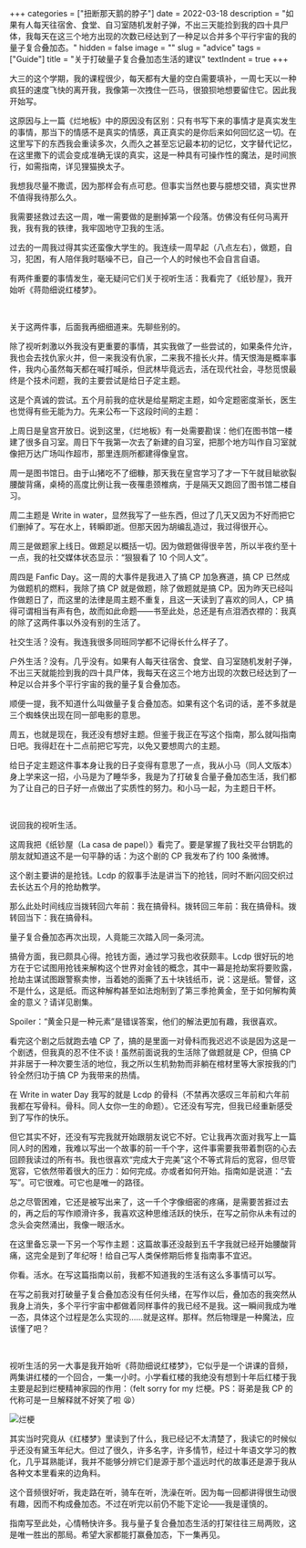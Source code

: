 +++
categories = ["扭断那天鹅的脖子"]
date = 2022-03-18
description = "如果有人每天往宿舍、食堂、自习室随机发射子弹，不出三天能捡到我的四十具尸体，我每天在这三个地方出现的次数已经达到了一种足以合并多个平行宇宙的我的量子复合叠加态。"
hidden = false
image = ""
slug = "advice"
tags = ["Guide"]
title = "关于打破量子复合叠加态生活的建议"
textIndent = true
+++

大三的这个学期，我的课程很少，每天都有大量的空白需要填补，一周七天以一种疯狂的速度飞快的离开我，我像第一次拽住一匹马，很狼狈地想要留住它。因此我开始写。

这原因与上一篇《烂地板》中的原因没有区别：只有书写下来的事情才是真实发生的事情，那当下的情感不是真实的情感，真正真实的是你后来如何回忆这一切。在这里写下的东西我会重读多次，久而久之甚至忘记最本初的记忆，文字替代记忆，在这里撒下的谎会变成准确无误的真实，这是一种具有可操作性的魔法，是时间旅行，如需指南，详见狸猫换太子。

我想我尽量不撒谎，因为那样会有点可悲。但事实当然也要与臆想交错，真实世界不值得我待那么久。

我需要拯救过去这一周，唯一需要做的是删掉第一个段落。仿佛没有任何马离开我，我有我的铁律，我牢固地守卫我的生活。

过去的一周我过得其实还蛮像大学生的。我连续一周早起（八点左右），做题，自习，犯困，有人陪伴我时聒噪不已，自己一个人的时候也不会自言自语。

有两件重要的事情发生，毫无疑问它们关于视听生活：我看完了《纸钞屋》，我开始听《蒋勋细说红楼梦》。

<br>

关于这两件事，后面我再细细道来。先聊些别的。

除了视听刺激以外我没有更重要的事情，其实我做了一些尝试的，如果条件允许，我也会去找仇家火并，但一来我没有仇家，二来我不擅长火并。情天恨海是概率事件，我内心虽然每天都在喊打喊杀，但武林毕竟远去，活在现代社会，寻愁觅恨最终是个技术问题，我的主要尝试是给日子定主题。

这是个真诚的尝试。五个月前我的症状是给星期定主题，如今定题密度渐长，医生也觉得有些无能为力。先来公布一下这段时间的主题：

上周日是皇宫开放日。说到这里，《烂地板》有一处需要勘误：他们在图书馆一楼建了很多自习室。周日下午我第一次去了新建的自习室，把那个地方叫作自习室就像把万达广场叫作超市，那里连厕所都建得像皇宫。

周一是图书馆日。由于山猪吃不了细糠，那天我在皇宫学习了才一下午就目眦欲裂腰酸背痛，桌椅的高度比例让我一夜罹患颈椎病，于是隔天又跑回了图书馆二楼自习。

周二主题是 Write in water，显然我写了一些东西，但过了几天又因为不好而把它们删掉了。写在水上，转瞬即逝。但那天因为胡编乱造过，我过得很开心。

周三是做题家上线日。做题足以概括一切。因为做题做得很辛苦，所以半夜约至十一点，我的社交媒体状态显示：“狠狠看了 10 个同人文”。

周四是 Fanfic Day。这一周的大事件是我进入了搞 CP 加急赛道，搞 CP 已然成为做题机的燃料，我除了搞 CP 就是做题，除了做题就是搞 CP。因为昨天已经叫作做题日了，而这里的法律是周主题不重复，且这一天读到了喜欢的同人，CP 搞得可谓相当有声有色，故而如此命题——书至此处，总还是有点泪洒衣襟的：我真的除了这两件事以外没有别的生活了。

社交生活？没有。我连我很多同班同学都不记得长什么样子了。

户外生活？没有。几乎没有。如果有人每天往宿舍、食堂、自习室随机发射子弹，不出三天就能捡到我的四十具尸体，我每天在这三个地方出现的次数已经达到了一种足以合并多个平行宇宙的我的量子复合叠加态。

顺便一提，我不知道什么叫做量子复合叠加态。如果有这个名词的话，差不多就是三个蜘蛛侠出现在同一部电影的意思。

周五，也就是现在，我还没有想好主题。但鉴于我正在写这个指南，那么就叫指南日吧。我得赶在十二点前把它写完，以免又要想周六的主题。

给日子定主题这件事本身让我的日子变得有意思了一点，我从小马（同人文版本）身上学来这一招，小马是为了睡华多，我是为了打破复合量子叠加态生活，我们都为了让自己的日子好一点做出了实质性的努力。和小马一起，为主题日干杯。

<br>

说回我的视听生活。

这周我把《纸钞屋（La casa de papel）》看完了。要是掌握了我社交平台钥匙的朋友就知道这不是一句平静的话：为这个剧的 CP 我发布了约 100 条微博。

这个剧主要讲的是抢钱。Lcdp 的叙事手法是讲当下的抢钱，同时不断闪回交织过去长达五个月的抢劫教学。

那么此处时间线应当拨转回六年前：我在搞骨科。拨转回三年前：我在搞骨科。拨转回当下：我在搞骨科。

量子复合叠加态再次出现，人竟能三次踏入同一条河流。

搞骨方面，我已颇具心得。抢钱方面，通过学习我也收获颇丰。Lcdp 很好玩的地方在于它试图用抢钱来解构这个世界对金钱的概念，其中一幕是抢劫案将要败露，抢劫主谋试图跟警察卖惨，当着她的面撕了五十块钱纸币，说：这是纸。警督，这不是什么，这是纸。而这种解构甚至如法炮制到了第三季抢黄金，至于如何解构黄金的意义？请详见剧集。

Spoiler：“黄金只是一种元素”是错误答案，他们的解法更加有趣，我很喜欢。

看完这个剧之后就跑去嗑 CP 了，搞的是里面一对骨科而我迟迟不谈是因为这是一个剧透，但我真的忍不住不谈！虽然前面说我的生活除了做题就是 CP，但搞 CP 并非居于一种次要生活的地位，我之所以生机勃勃而非躺在棺材里等大家按我的门铃全然归功于搞 CP 为我带来的热情。

在 Write in water Day 我写的就是 Lcdp 的骨科（不禁再次感叹三年前和六年前我都在写骨科。骨科。同人女你一生的命题）。它还没有写完，但我已经重新感受到了写作的快乐。

但它其实不好，还没有写完我就开始跟朋友说它不好。它让我再次面对我写上一篇同人时的困难，我难以写出一个故事的前一千个字，这件事需要我带着剽窃的心去回顾我读过的所有书。我也很喜欢“完成大于完美”这个不等式背后的宽容，但尽管宽容，它依然带着很大的压力：如何完成。亦或者如何开始。指南如是说道：“去写”。可它很难。可它也是唯一的路径。

总之尽管困难，它还是被写出来了，这一千个字像细密的疼痛，是需要苦捱过去的，再之后的写作顺滑许多，我喜欢这种思维活跃的快乐，在写之前你从未有过的念头会突然涌出，我像一眼活水。

在这里备忘录一下另一个写作主题：这篇故事还没敲到五千字我就已经开始腰酸背痛，这完全是到了年纪呀！给自己写人类保修期后修复指南事不宜迟。

你看。活水。在写这篇指南以前，我都不知道我的生活有这么多事情可以写。

在写之前我对打破量子复合叠加态没有任何头绪，在写作以后，叠加态的我突然从我身上消失，多个平行宇宙中都做着同样事件的我已经不是我。这一瞬间我成为唯一态，具体这个过程是怎么实现的……就是这样。那样。然后物理是一种魔法，应该懂了吧？

<br>

视听生活的另一大事是我开始听《蒋勋细说红楼梦》，它似乎是一个讲课的音频，两集讲红楼的一个回合，一集一小时。小学看红楼的我绝没有想到十年后红楼于我主要是起到烂梗精神家园的作用：（felt sorry for my 烂梗。PS：哥弟是我 CP 的代称可是一旦解释就不好笑了啦 😫）

![烂梗](https://s2.loli.net/2022/03/18/1or4evRdhBxMO2G.png)

其实当时究竟从《红楼梦》里读到了什么，我已经记不太清楚了，我读它的时候似乎还没有黛玉年纪大。但过了很久，许多名字，许多情节，经过十年语文学习的教化，几乎耳熟能详，我并不能够分辨它们是源于那个遥远时代的故事还是源于我从各种文本里看来的边角料。

这个音频很好听，我走路在听，骑车在听，洗澡在听。因为每一回都讲得很生动很有趣，因而不构成叠加态。不过在听完以前仍不能下定论——我是谨慎的。

指南写至此处，心情畅快许多。我与量子复合叠加态生活的打架往往三局两败，这是唯一胜出的那局。希望大家都能打赢叠加态，下一集再见。
